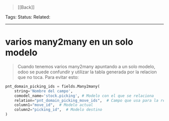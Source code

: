 > [[Back]]

Tags: 
Status: 
Related: 

___

# varios many2many en un solo modelo

> Cuando tenemos varios many2many apuntando a un solo modelo, odoo se puede confundir y utilizar la tabla generada por la relacion que no toca. Para evitar esto:


```python
pnt_domain_picking_ids = fields.Many2many(  
    string='Nombre del campo',  
    comodel_name='stock.picking', # Modelo con el que se relaciona  
    relation="pnt_domain_picking_move_ids",  # Campo que usa para la relacion
    column1="move_id",  # Modelo actual
    column2="picking_id",  # Modelo destino
)
```